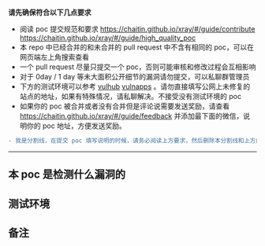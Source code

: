 **请先确保符合以下几点要求**

 - 阅读 poc 提交规范和要求 https://chaitin.github.io/xray/#/guide/contribute https://chaitin.github.io/xray/#/guide/high_quality_poc
 - 本 repo 中已经合并的和未合并的 pull request 中不含有相同的 poc，可以在网页端左上角搜索查看
 - 一个 pull request 尽量只提交一个 poc，否则可能审核和修改过程会互相影响
 - 对于 0day / 1 day 等未大面积公开细节的漏洞请勿提交，可以私聊群管理员
 - 下方的测试环境可以参考 [vulhub](https://github.com/vulhub/vulhub/) [vulnapps](https://github.com/Medicean/VulApps) 。请勿直接填写公网上未修复的站点的地址，如果有特殊情况，请私聊解决。不接受没有测试环境的 poc
 - 如果你的 poc 被合并或者没有合并但是评论说需要发送奖励，请查看 https://chaitin.github.io/xray/#/guide/feedback 并添加最下面的微信，说明你的 poc 地址，方便发送奖励。

```diff
- 我是分割线，在提交 poc 填写说明的时候，请务必阅读上方要求，然后删除本分割线和上方的内容，只保留下面自定义的部分即可，否则不予通过。
```

----------

## 本 poc 是检测什么漏洞的

## 测试环境

## 备注
